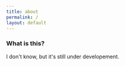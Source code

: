 ```yaml
---
title: about
permalink: /
layout: default
---
```

### What is this? ###
I don't know, but it's still under developement.
